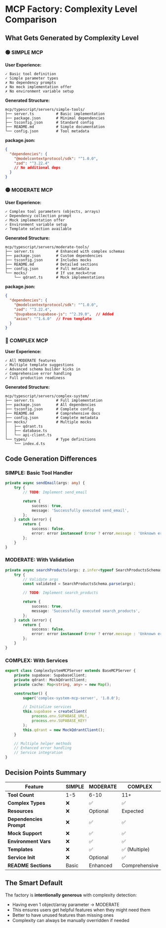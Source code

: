# MCP Factory: Complexity Level Comparison

## What Gets Generated by Complexity Level

### 🟢 SIMPLE MCP

**User Experience:**
```
✓ Basic tool definition
✓ Simple parameter types
✗ No dependency prompts
✗ No mock implementation offer
✗ No environment variable setup
```

**Generated Structure:**
```
mcp/typescript/servers/simple-tools/
├── server.ts          # Basic implementation
├── package.json       # Minimal dependencies
├── tsconfig.json      # Standard config
├── README.md          # Simple documentation
└── config.json        # Tool metadata
```

**package.json:**
```json
{
  "dependencies": {
    "@modelcontextprotocol/sdk": "^1.0.0",
    "zod": "^3.22.4"
    // No additional deps
  }
}
```

### 🟡 MODERATE MCP

**User Experience:**
```
✓ Complex tool parameters (objects, arrays)
✓ Dependency collection prompt
✓ Mock implementation offer
✓ Environment variable setup
✓ Template selection available
```

**Generated Structure:**
```
mcp/typescript/servers/moderate-tools/
├── server.ts          # Enhanced with complex schemas
├── package.json       # Custom dependencies
├── tsconfig.json      # Includes mocks
├── README.md          # Detailed sections
├── config.json        # Full metadata
└── mocks/             # If use_mock=true
    └── qdrant.ts      # Mock implementations
```

**package.json:**
```json
{
  "dependencies": {
    "@modelcontextprotocol/sdk": "^1.0.0",
    "zod": "^3.22.4",
    "@supabase/supabase-js": "^2.39.0",  // Added
    "axios": "^1.6.0"  // From template
  }
}
```

### 🔴 COMPLEX MCP

**User Experience:**
```
✓ All MODERATE features
✓ Multiple template suggestions
✓ Advanced schema builder kicks in
✓ Comprehensive error handling
✓ Full production readiness
```

**Generated Structure:**
```
mcp/typescript/servers/complex-system/
├── server.ts          # Full implementation
├── package.json       # All dependencies
├── tsconfig.json      # Complete config
├── README.md          # Comprehensive docs
├── config.json        # Complete metadata
├── mocks/             # Multiple mocks
│   ├── qdrant.ts
│   ├── database.ts
│   └── api-client.ts
└── types/             # Type definitions
    └── index.d.ts
```

## Code Generation Differences

### SIMPLE: Basic Tool Handler
```typescript
private async sendEmail(args: any) {
    try {
        // TODO: Implement send_email

        return {
            success: true,
            message: 'Successfully executed send_email',
        };
    } catch (error) {
        return {
            success: false,
            error: error instanceof Error ? error.message : 'Unknown error',
        };
    }
}
```

### MODERATE: With Validation
```typescript
private async searchProducts(args: z.infer<typeof SearchProductsSchema>) {
    try {
        // Validate args
        const validated = SearchProductsSchema.parse(args);

        // TODO: Implement search_products

        return {
            success: true,
            message: 'Successfully executed search_products',
        };
    } catch (error) {
        return {
            success: false,
            error: error instanceof Error ? error.message : 'Unknown error',
        };
    }
}
```

### COMPLEX: With Services
```typescript
export class ComplexSystemMCPServer extends BaseMCPServer {
    private supabase: SupabaseClient;
    private qdrant: MockQdrantClient;
    private cache: Map<string, any> = new Map();

    constructor() {
        super('complex-system-mcp-server', '1.0.0');

        // Initialize services
        this.supabase = createClient(
            process.env.SUPABASE_URL!,
            process.env.SUPABASE_KEY!
        );
        this.qdrant = new MockQdrantClient();
    }

    // Multiple helper methods
    // Enhanced error handling
    // Service integration
}
```

## Decision Points Summary

| Feature | SIMPLE | MODERATE | COMPLEX |
|---------|---------|-----------|----------|
| **Tool Count** | 1-5 | 6-10 | 11+ |
| **Complex Types** | ❌ | ✅ | ✅ |
| **Resources** | ❌ | Optional | Expected |
| **Dependencies Prompt** | ❌ | ✅ | ✅ |
| **Mock Support** | ❌ | ✅ | ✅ |
| **Environment Vars** | ❌ | ✅ | ✅ |
| **Templates** | ❌ | ✅ | ✅ (Multiple) |
| **Service Init** | ❌ | Optional | ✅ |
| **README Sections** | Basic | Enhanced | Comprehensive |

## The Smart Default

The factory is **intentionally generous** with complexity detection:
- Having even 1 object/array parameter → MODERATE
- This ensures users get helpful features when they might need them
- Better to have unused features than missing ones
- Complexity can always be manually overridden if needed
